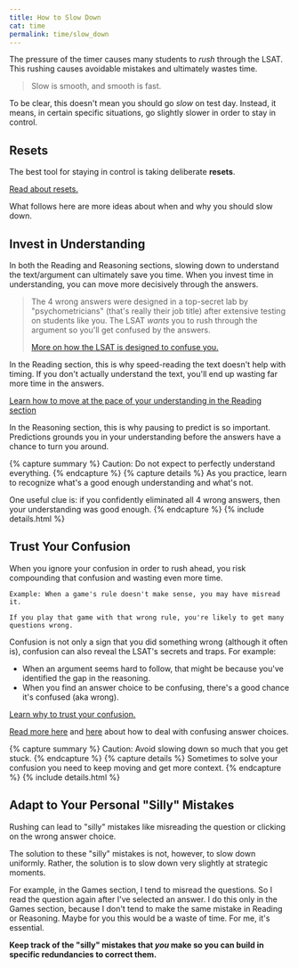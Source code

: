 ```yaml
---
title: How to Slow Down
cat: time
permalink: time/slow_down
---
```


The pressure of the timer causes many students to *rush* through the LSAT. This rushing causes avoidable mistakes and ultimately wastes time.

> Slow is smooth, and smooth is fast.

To be clear, this doesn't mean you should go *slow* on test day. Instead, it means, in certain specific situations, go slightly slower in order to stay in control.

## Resets

The best tool for staying in control is taking deliberate **resets**. 

[Read about resets.][reset]

What follows here are more ideas about when and why you should slow down.

## Invest in Understanding

In both the Reading and Reasoning sections, slowing down to understand the text/argument can ultimately save you time. When you invest time in understanding, you can move more decisively through the answers.

> The 4 wrong answers were designed in a top-secret lab by "psychometricians" (that's really their job title) after extensive testing on students like you. The LSAT *wants* you to rush through the argument so you'll get confused by the answers.
>
> [More on how the LSAT is designed to confuse you.][confuse]

In the Reading section, this is why speed-reading the text doesn't help with timing. If you don't actually understand the text, you'll end up wasting far more time in the answers.

[Learn how to move at the pace of your understanding in the Reading section][pace]

In the Reasoning section, this is why pausing to predict is so important. Predictions grounds you in your understanding before the answers have a chance to turn you around.

{% capture summary %}
Caution: Do not expect to perfectly understand everything.
{% endcapture %}
{% capture details %}
As you practice, learn to recognize what's a good enough understanding and what's not. 

One useful clue is: if you confidently eliminated all 4 wrong answers, then your understanding was good enough.
{% endcapture %}
{% include details.html %}

## Trust Your Confusion

When you ignore your confusion in order to rush ahead, you risk compounding that confusion and wasting even more time.

    Example: When a game's rule doesn't make sense, you may have misread it. 
    
    If you play that game with that wrong rule, you're likely to get many questions wrong.

Confusion is not only a sign that you did something wrong (although it often is), confusion can also reveal the LSAT's secrets and traps. For example:

- When an argument seems hard to follow, that might be because you've identified the gap in the reasoning. 
- When you find an answer choice to be confusing, there's a good chance it's confused (aka wrong).

[Learn why to trust your confusion.][2]

[Read more here][3] and [here][4] about how to deal with confusing answer choices.

{% capture summary %}
Caution: Avoid slowing down so much that you get stuck.
{% endcapture %}
{% capture details %}
Sometimes to solve your confusion you need to keep moving and get more context.
{% endcapture %}
{% include details.html %}

## Adapt to Your Personal "Silly" Mistakes

Rushing can lead to "silly" mistakes like misreading the question or clicking on the wrong answer choice.

The solution to these "silly" mistakes is not, however, to slow down uniformly. Rather, the solution is to slow down very slightly at strategic moments.

For example, in the Games section, I tend to misread the questions. So I read the question again after I've selected an answer. I do this only in the Games section, because I don't tend to make the same mistake in Reading or Reasoning. Maybe for you this would be a waste of time. For me, it's essential. 

**Keep track of the "silly" mistakes that *you* make so you can build in specific redundancies to correct them.**

[confuse]: ../resources/confuse.html
[2]: ../read/pace.html#trust-your-confusion
[3]: ../reason/answers.html
[4]: ../read/crush.html
[reset]: resets.html
[pace]: ../read/pace.html
